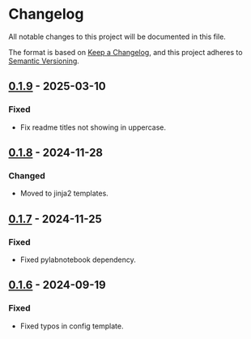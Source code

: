 # Changelog

All notable changes to this project will be documented in this file.

The format is based on [Keep a Changelog](https://keepachangelog.com/en/1.1.0/),
and this project adheres to [Semantic Versioning](https://semver.org/spec/v2.0.0.html).

## [0.1.9] - 2025-03-10

### Fixed

- Fix readme titles not showing in uppercase.

## [0.1.8] - 2024-11-28

### Changed

- Moved to jinja2 templates.

## [0.1.7] - 2024-11-25

### Fixed

- Fixed pylabnotebook dependency.

## [0.1.6] - 2024-09-19

### Fixed

- Fixed typos in config template.

[0.1.9]: https://github.com/mmiots9/startnewproject/compare/0.1.8...0.1.9
[0.1.8]: https://github.com/mmiots9/startnewproject/compare/0.1.7...0.1.8
[0.1.7]: https://github.com/mmiots9/startnewproject/compare/0.1.6...0.1.7
[0.1.6]: https://github.com/mmiots9/startnewproject/compare/v0.1.5...0.1.6
